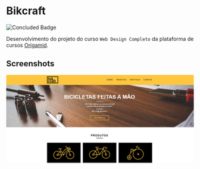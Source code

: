 # Bikcraft

![Concluded Badge](https://img.shields.io/badge/concluded%20at-19%2F03%2F2020-red)

Desenvolvimento do projeto do curso ``Web Design Completo`` da plataforma de cursos [Origamid](https://www.origamid.com/).

## Screenshots

![Bikcraft](./img/background.png)

